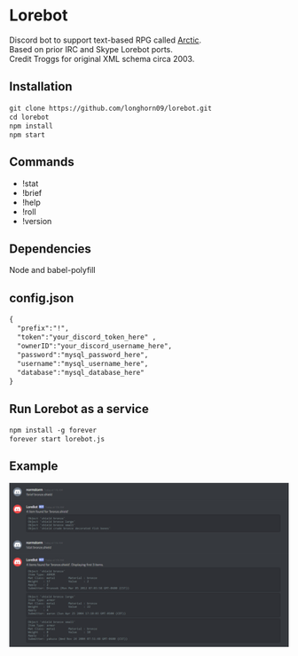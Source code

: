 # Lorebot
Discord bot to support text-based RPG called [Arctic](http://mud.arctic.org).  
Based on prior IRC and Skype Lorebot ports.  
Credit Troggs for original XML schema circa 2003.  

## Installation
```
git clone https://github.com/longhorn09/lorebot.git
cd lorebot
npm install
npm start
```

## Commands
* !stat
* !brief
* !help
* !roll
* !version

## Dependencies

Node and babel-polyfill

## config.json
```
{
  "prefix":"!",
  "token":"your_discord_token_here" ,
  "ownerID":"your_discord_username_here",
  "password":"mysql_password_here",
  "username":"mysql_username_here",
  "database":"mysql_database_here"
}

```
## Run Lorebot as a service
```
npm install -g forever
forever start lorebot.js
```
## Example
![Discord Lorebot](/lorebot.PNG?raw=true "Example of brief and stat")
